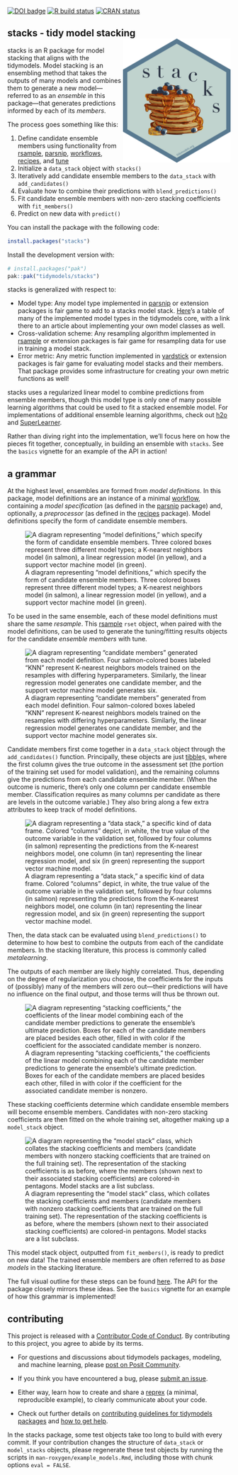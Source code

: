 
<!-- badges: start -->

[![DOI
badge](https://joss.theoj.org/papers/10.21105/joss.04471/status.svg)](https://doi.org/10.21105/joss.04471)
[![R build
status](https://github.com/simonpcouch/stacks/workflows/R-CMD-check/badge.svg)](https://github.com/tidymodels/stacks/actions)
[![CRAN
status](https://www.r-pkg.org/badges/version/stacks)](https://CRAN.R-project.org/package=stacks)
<!-- badges: end -->

## stacks - tidy model stacking <a href='https://stacks.tidymodels.org'><img src='man/figures/logo.png' alt = 'A hexagonal logo. Dark blue text reads "stacks", cascading over a stack of pancakes on a light blue background.' align="right" height="280" /></a>

stacks is an R package for model stacking that aligns with the
tidymodels. Model stacking is an ensembling method that takes the
outputs of many models and combines them to generate a new
model—referred to as an *ensemble* in this package—that generates
predictions informed by each of its *members*.

The process goes something like this:

1.  Define candidate ensemble members using functionality from
    [rsample](https://rsample.tidymodels.org/),
    [parsnip](https://parsnip.tidymodels.org/),
    [workflows](https://workflows.tidymodels.org/),
    [recipes](https://recipes.tidymodels.org/), and
    [tune](https://tune.tidymodels.org/)
2.  Initialize a `data_stack` object with `stacks()`  
3.  Iteratively add candidate ensemble members to the `data_stack` with
    `add_candidates()`  
4.  Evaluate how to combine their predictions with
    `blend_predictions()`  
5.  Fit candidate ensemble members with non-zero stacking coefficients
    with `fit_members()`  
6.  Predict on new data with `predict()`

You can install the package with the following code:

``` r
install.packages("stacks")
```

Install the development version with:

``` r
# install.packages("pak")
pak::pak("tidymodels/stacks")
```

stacks is generalized with respect to:

- Model type: Any model type implemented in
  [parsnip](https://parsnip.tidymodels.org/) or extension packages is
  fair game to add to a stacks model stack.
  [Here](https://www.tidymodels.org/find/parsnip/)’s a table of many of
  the implemented model types in the tidymodels core, with a link there
  to an article about implementing your own model classes as well.
- Cross-validation scheme: Any resampling algorithm implemented in
  [rsample](https://rsample.tidymodels.org/) or extension packages is
  fair game for resampling data for use in training a model stack.
- Error metric: Any metric function implemented in
  [yardstick](https://yardstick.tidymodels.org/) or extension packages
  is fair game for evaluating model stacks and their members. That
  package provides some infrastructure for creating your own metric
  functions as well!

stacks uses a regularized linear model to combine predictions from
ensemble members, though this model type is only one of many possible
learning algorithms that could be used to fit a stacked ensemble model.
For implementations of additional ensemble learning algorithms, check
out
[h2o](https://docs.h2o.ai/h2o/latest-stable/h2o-r/docs/reference/h2o.stackedEnsemble.html)
and [SuperLearner](https://CRAN.R-project.org/package=SuperLearner).

Rather than diving right into the implementation, we’ll focus here on
how the pieces fit together, conceptually, in building an ensemble with
`stacks`. See the `basics` vignette for an example of the API in action!

## a grammar

At the highest level, ensembles are formed from *model definitions*. In
this package, model definitions are an instance of a minimal
[workflow](https://workflows.tidymodels.org/), containing a *model
specification* (as defined in the
[parsnip](https://parsnip.tidymodels.org/) package) and, optionally, a
*preprocessor* (as defined in the
[recipes](https://recipes.tidymodels.org/) package). Model definitions
specify the form of candidate ensemble members.

<figure>
<img src="man/figures/model_defs.png"
alt="A diagram representing “model definitions,” which specify the form of candidate ensemble members. Three colored boxes represent three different model types; a K-nearest neighbors model (in salmon), a linear regression model (in yellow), and a support vector machine model (in green)." />
<figcaption aria-hidden="true">A diagram representing “model
definitions,” which specify the form of candidate ensemble members.
Three colored boxes represent three different model types; a K-nearest
neighbors model (in salmon), a linear regression model (in yellow), and
a support vector machine model (in green).</figcaption>
</figure>

To be used in the same ensemble, each of these model definitions must
share the same *resample*. This
[rsample](https://rsample.tidymodels.org/) `rset` object, when paired
with the model definitions, can be used to generate the tuning/fitting
results objects for the candidate *ensemble members* with tune.

<figure>
<img src="man/figures/candidates.png"
alt="A diagram representing “candidate members” generated from each model definition. Four salmon-colored boxes labeled “KNN” represent K-nearest neighbors models trained on the resamples with differing hyperparameters. Similarly, the linear regression model generates one candidate member, and the support vector machine model generates six." />
<figcaption aria-hidden="true">A diagram representing “candidate
members” generated from each model definition. Four salmon-colored boxes
labeled “KNN” represent K-nearest neighbors models trained on the
resamples with differing hyperparameters. Similarly, the linear
regression model generates one candidate member, and the support vector
machine model generates six.</figcaption>
</figure>

Candidate members first come together in a `data_stack` object through
the `add_candidates()` function. Principally, these objects are just
[tibble](https://tibble.tidyverse.org/)s, where the first column gives
the true outcome in the assessment set (the portion of the training set
used for model validation), and the remaining columns give the
predictions from each candidate ensemble member. (When the outcome is
numeric, there’s only one column per candidate ensemble member.
Classification requires as many columns per candidate as there are
levels in the outcome variable.) They also bring along a few extra
attributes to keep track of model definitions.

<figure>
<img src="man/figures/data_stack.png"
alt="A diagram representing a “data stack,” a specific kind of data frame. Colored “columns” depict, in white, the true value of the outcome variable in the validation set, followed by four columns (in salmon) representing the predictions from the K-nearest neighbors model, one column (in tan) representing the linear regression model, and six (in green) representing the support vector machine model." />
<figcaption aria-hidden="true">A diagram representing a “data stack,” a
specific kind of data frame. Colored “columns” depict, in white, the
true value of the outcome variable in the validation set, followed by
four columns (in salmon) representing the predictions from the K-nearest
neighbors model, one column (in tan) representing the linear regression
model, and six (in green) representing the support vector machine
model.</figcaption>
</figure>

Then, the data stack can be evaluated using `blend_predictions()` to
determine to how best to combine the outputs from each of the candidate
members. In the stacking literature, this process is commonly called
*metalearning*.

The outputs of each member are likely highly correlated. Thus, depending
on the degree of regularization you choose, the coefficients for the
inputs of (possibly) many of the members will zero out—their predictions
will have no influence on the final output, and those terms will thus be
thrown out.

<figure>
<img src="man/figures/coefs.png"
alt="A diagram representing “stacking coefficients,” the coefficients of the linear model combining each of the candidate member predictions to generate the ensemble’s ultimate prediction. Boxes for each of the candidate members are placed besides each other, filled in with color if the coefficient for the associated candidate member is nonzero." />
<figcaption aria-hidden="true">A diagram representing “stacking
coefficients,” the coefficients of the linear model combining each of
the candidate member predictions to generate the ensemble’s ultimate
prediction. Boxes for each of the candidate members are placed besides
each other, filled in with color if the coefficient for the associated
candidate member is nonzero.</figcaption>
</figure>

These stacking coefficients determine which candidate ensemble members
will become ensemble members. Candidates with non-zero stacking
coefficients are then fitted on the whole training set, altogether
making up a `model_stack` object.

<figure>
<img src="man/figures/class_model_stack.png"
alt="A diagram representing the “model stack” class, which collates the stacking coefficients and members (candidate members with nonzero stacking coefficients that are trained on the full training set). The representation of the stacking coefficients is as before, where the members (shown next to their associated stacking coefficients) are colored-in pentagons. Model stacks are a list subclass." />
<figcaption aria-hidden="true">A diagram representing the “model stack”
class, which collates the stacking coefficients and members (candidate
members with nonzero stacking coefficients that are trained on the full
training set). The representation of the stacking coefficients is as
before, where the members (shown next to their associated stacking
coefficients) are colored-in pentagons. Model stacks are a list
subclass.</figcaption>
</figure>

This model stack object, outputted from `fit_members()`, is ready to
predict on new data! The trained ensemble members are often referred to
as *base models* in the stacking literature.

The full visual outline for these steps can be found
[here](https://github.com/tidymodels/stacks/blob/main/inst/figs/outline.png).
The API for the package closely mirrors these ideas. See the `basics`
vignette for an example of how this grammar is implemented!

## contributing

This project is released with a [Contributor Code of
Conduct](https://github.com/tidymodels/stacks/blob/main/.github/CODE_OF_CONDUCT.md).
By contributing to this project, you agree to abide by its terms.

- For questions and discussions about tidymodels packages, modeling, and
  machine learning, please [post on Posit
  Community](https://forum.posit.co/new-topic?category_id=15&tags=tidymodels,question).

- If you think you have encountered a bug, please [submit an
  issue](https://github.com/tidymodels/stacks/issues).

- Either way, learn how to create and share a
  [reprex](https://reprex.tidyverse.org/articles/learn-reprex.html) (a
  minimal, reproducible example), to clearly communicate about your
  code.

- Check out further details on [contributing guidelines for tidymodels
  packages](https://www.tidymodels.org/contribute/) and [how to get
  help](https://www.tidymodels.org/help/).

In the stacks package, some test objects take too long to build with
every commit. If your contribution changes the structure of `data_stack`
or `model_stacks` objects, please regenerate these test objects by
running the scripts in `man-roxygen/example_models.Rmd`, including those
with chunk options `eval = FALSE`.
